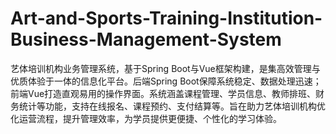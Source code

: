 # Art-and-Sports-Training-Institution-Business-Management-System
艺体培训机构业务管理系统，基于Spring Boot与Vue框架构建，是集高效管理与优质体验于一体的信息化平台。后端Spring Boot保障系统稳定、数据处理迅速；前端Vue打造直观易用的操作界面。系统涵盖课程管理、学员信息、教师排班、财务统计等功能，支持在线报名、课程预约、支付结算等。旨在助力艺体培训机构优化运营流程，提升管理效率，为学员提供更便捷、个性化的学习体验。
